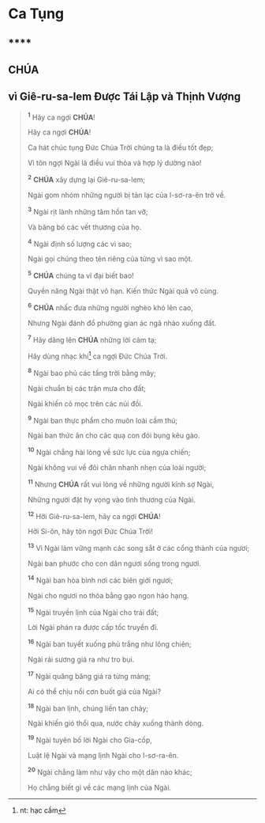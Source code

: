 # Ca Tụng

## ****

## CHÚA

## vì Giê-ru-sa-lem Được Tái Lập và Thịnh Vượng

> <sup><b>1</b></sup> Hãy ca ngợi **CHÚA**!
> 
> Hãy ca ngợi **CHÚA**!
>
> Ca hát chúc tụng Đức Chúa Trời chúng ta là điều tốt đẹp;
>
> Vì tôn ngợi Ngài là điều vui thỏa và hợp lý dường nào!
>
> <sup><b>2</b></sup> **CHÚA** xây dựng lại Giê-ru-sa-lem;
>
> Ngài gom nhóm những người bị tản lạc của I-sơ-ra-ên trở về.
>
> <sup><b>3</b></sup> Ngài rịt lành những tâm hồn tan vỡ;
>
> Và băng bó các vết thương của họ.
>
> <sup><b>4</b></sup> Ngài định số lượng các vì sao;
>
> Ngài gọi chúng theo tên riêng của từng vì sao một.
>
> <sup><b>5</b></sup> **CHÚA** chúng ta vĩ đại biết bao!
>
> Quyền năng Ngài thật vô hạn. Kiến thức Ngài quả vô cùng.
>
> <sup><b>6</b></sup> **CHÚA** nhấc đưa những người nghèo khó lên cao,
>
> Nhưng Ngài đánh đổ phường gian ác ngã nhào xuống đất.
>
> <sup><b>7</b></sup> Hãy dâng lên **CHÚA** những lời cảm tạ;
>
> Hãy dùng nhạc khí[^1-c16a972c-3804-4c1e-a1b9-899710dca5d3] ca ngợi Đức Chúa Trời.
>
> <sup><b>8</b></sup> Ngài bao phủ các tầng trời bằng mây;
>
> Ngài chuẩn bị các trận mưa cho đất;
>
> Ngài khiến cỏ mọc trên các núi đồi.
>
> <sup><b>9</b></sup> Ngài ban thực phẩm cho muôn loài cầm thú;
>
> Ngài ban thức ăn cho các quạ con đói bụng kêu gào.
>
> <sup><b>10</b></sup> Ngài chẳng hài lòng về sức lực của ngựa chiến;
>
> Ngài không vui về đôi chân nhanh nhẹn của loài người;
>
> <sup><b>11</b></sup> Nhưng **CHÚA** rất vui lòng về những người kính sợ Ngài,
>
> Những người đặt hy vọng vào tình thương của Ngài.
>
> <sup><b>12</b></sup> Hỡi Giê-ru-sa-lem, hãy ca ngợi **CHÚA**!
>
> Hỡi Si-ôn, hãy tôn ngợi Đức Chúa Trời!
>
> <sup><b>13</b></sup> Vì Ngài làm vững mạnh các song sắt ở các cổng thành của ngươi;
>
> Ngài ban phước cho con dân ngươi sống trong ngươi.
>
> <sup><b>14</b></sup> Ngài ban hòa bình nơi các biên giới ngươi;
>
> Ngài cho ngươi no thỏa bằng gạo ngon hảo hạng.
>
> <sup><b>15</b></sup> Ngài truyền lịnh của Ngài cho trái đất;
>
> Lời Ngài phán ra được cấp tốc truyền đi.
>
> <sup><b>16</b></sup> Ngài ban tuyết xuống phủ trắng như lông chiên;
>
> Ngài rải sương giá ra như tro bụi.
>
> <sup><b>17</b></sup> Ngài quăng băng giá ra từng mảng;
>
> Ai có thể chịu nổi cơn buốt giá của Ngài?
>
> <sup><b>18</b></sup> Ngài ban lịnh, chúng liền tan chảy;
>
> Ngài khiến gió thổi qua, nước chảy xuống thành dòng.
>
> <sup><b>19</b></sup> Ngài tuyên bố lời Ngài cho Gia-cốp,
>
> Luật lệ Ngài và mạng lịnh Ngài cho I-sơ-ra-ên.
>
> <sup><b>20</b></sup> Ngài chẳng làm như vậy cho một dân nào khác;
>
> Họ chẳng biết gì về các mạng lịnh của Ngài.

[^1-c16a972c-3804-4c1e-a1b9-899710dca5d3]: nt: hạc cầm